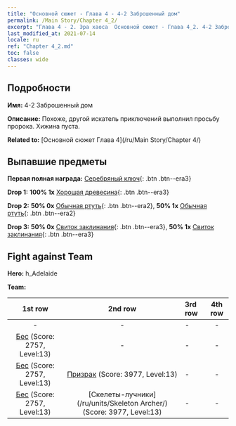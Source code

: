 ```yaml
---
title: "Основной сюжет - Глава 4 - 4-2 Заброшенный дом"
permalink: /Main Story/Chapter 4_2/
excerpt: "Глава 4 - 2. Эра хаоса  Основной сюжет - Глава 4_2. 4-2 Заброшенный дом"
last_modified_at: 2021-07-14
locale: ru
ref: "Chapter 4_2.md"
toc: false
classes: wide
---
```


## Подробности

 **Имя:** 4-2 Заброшенный дом

 **Описание:** Похоже, другой искатель приключений выполнил просьбу пророка. Хижина пуста.

 **Related to:** [Основной сюжет Глава 4](/ru/Main Story/Chapter 4/)

## Выпавшие предметы

 **Первая полная награда:** [Серебряный ключ](/ItemsRU/con_693/){: .btn .btn--era3}

 **Drop 1:** **100% 1x** [Хорошая древесина](/ItemsRU/mat_13/){: .btn .btn--era3}

 **Drop 2:** **50% 0x** [Обычная ртуть](/ItemsRU/mat_8/){: .btn .btn--era2}, **50% 1x** [Обычная ртуть](/ItemsRU/mat_8/){: .btn .btn--era2}

 **Drop 3:** **50% 0x** [Свиток заклинания](/ItemsRU/con_694/){: .btn .btn--era3}, **50% 1x** [Свиток заклинания](/ItemsRU/con_694/){: .btn .btn--era3}


## Fight against Team
 **Hero:** h_Adelaide

 **Team:**


  | 1st row | 2nd row | 3rd row | 4th row |
  |:----:|:----:|:----|:----:|
  | - | - | - | - |
  | [Бес](/ru/units/Imp/) (Score: 2757, Level:13)  | - | - | - |
  | [Бес](/ru/units/Imp/) (Score: 2757, Level:13)  | [Призрак](/ru/units/Wight/) (Score: 3977, Level:13)  | - | - |
  | [Бес](/ru/units/Imp/) (Score: 2757, Level:13)  | [Скелеты-лучники](/ru/units/Skeleton Archer/) (Score: 3977, Level:13)  | - | - |


